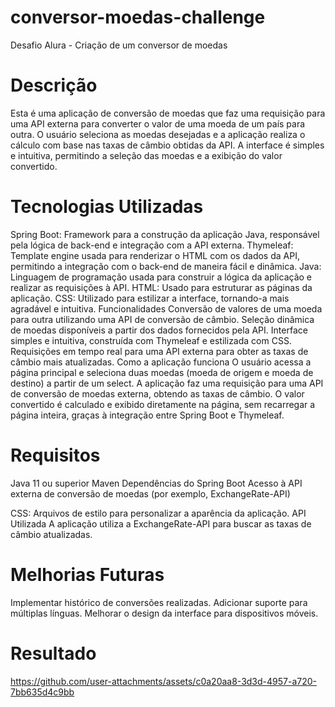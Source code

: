 # conversor-moedas-challenge
Desafio Alura - Criação de um conversor de moedas 

# Descrição
Esta é uma aplicação de conversão de moedas que faz uma requisição para uma API externa para converter o valor de uma moeda de um país para outra. O usuário seleciona as moedas desejadas e a aplicação realiza o cálculo com base nas taxas de câmbio obtidas da API. A interface é simples e intuitiva, permitindo a seleção das moedas e a exibição do valor convertido.

# Tecnologias Utilizadas
Spring Boot: Framework para a construção da aplicação Java, responsável pela lógica de back-end e integração com a API externa.
Thymeleaf: Template engine usada para renderizar o HTML com os dados da API, permitindo a integração com o back-end de maneira fácil e dinâmica.
Java: Linguagem de programação usada para construir a lógica da aplicação e realizar as requisições à API.
HTML: Usado para estruturar as páginas da aplicação.
CSS: Utilizado para estilizar a interface, tornando-a mais agradável e intuitiva.
Funcionalidades
Conversão de valores de uma moeda para outra utilizando uma API de conversão de câmbio.
Seleção dinâmica de moedas disponíveis a partir dos dados fornecidos pela API.
Interface simples e intuitiva, construída com Thymeleaf e estilizada com CSS.
Requisições em tempo real para uma API externa para obter as taxas de câmbio mais atualizadas.
Como a aplicação funciona
O usuário acessa a página principal e seleciona duas moedas (moeda de origem e moeda de destino) a partir de um select.
A aplicação faz uma requisição para uma API de conversão de moedas externa, obtendo as taxas de câmbio.
O valor convertido é calculado e exibido diretamente na página, sem recarregar a página inteira, graças à integração entre Spring Boot e Thymeleaf.
# Requisitos
Java 11 ou superior
Maven
Dependências do Spring Boot
Acesso à API externa de conversão de moedas (por exemplo, ExchangeRate-API)

CSS: Arquivos de estilo para personalizar a aparência da aplicação.
API Utilizada
A aplicação utiliza a ExchangeRate-API para buscar as taxas de câmbio atualizadas.

# Melhorias Futuras
Implementar histórico de conversões realizadas.
Adicionar suporte para múltiplas línguas.
Melhorar o design da interface para dispositivos móveis.

# Resultado

https://github.com/user-attachments/assets/c0a20aa8-3d3d-4957-a720-7bb635d4c9bb


